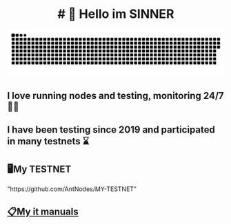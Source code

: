 <h1 align="center"># 👋 Hello im SINNER </h1>
</p>

<p align="center">
<img width="600" src="https://github.com/AntNodes/assets/blob/main/github-snake.svg" alt="snake"/>
</p>

## I love running nodes and testing, monitoring 24/7 👨‍💻

## I have been testing since 2019 and participated in many testnets ⌛

<h2>🖥My TESTNET</h2> "https://github.com/AntNodes/MY-TESTNET"

[<h2>📋My it manuals]()

</p>
